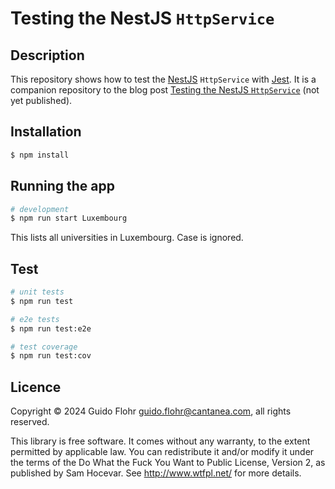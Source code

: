 # Testing the NestJS `HttpService`

## Description

This repository shows how to test the
[NestJS](https://github.com/nestjs/nest) `HttpService` with
[Jest](https://jestjs.io/).  It is a companion repository to the blog post
[Testing the NestJS `HttpService`](http://www.guido-flohr.net/en/testing-the-nestjs-http-service)
(not yet published).

## Installation

```bash
$ npm install
```

## Running the app

```bash
# development
$ npm run start Luxembourg
```

This lists all universities in Luxembourg.  Case is ignored.

## Test

```bash
# unit tests
$ npm run test

# e2e tests
$ npm run test:e2e

# test coverage
$ npm run test:cov
```

## Licence

Copyright © 2024 Guido Flohr <guido.flohr@cantanea.com>, all rights reserved.

This library is free software. It comes without any warranty, to the extent
permitted by applicable law. You can redistribute it and/or modify it under
the terms of the Do What the Fuck You Want to Public License, Version 2, as
published by Sam Hocevar. See http://www.wtfpl.net/ for more details.
